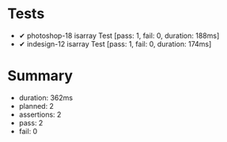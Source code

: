 # Tests
- ✔ photoshop-18 isarray Test [pass: 1, fail: 0, duration: 188ms]
- ✔ indesign-12 isarray Test [pass: 1, fail: 0, duration: 174ms]

# Summary
- duration: 362ms
- planned: 2
- assertions: 2
- pass: 2
- fail: 0

